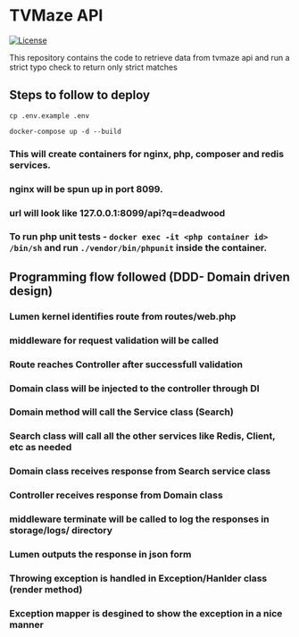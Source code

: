 # TVMaze API

[![License](https://poser.pugx.org/laravel/lumen-framework/license.svg)](https://packagist.org/packages/laravel/lumen-framework)

This repository contains the code to retrieve data from tvmaze api and run a strict typo check to return only strict matches 

## Steps to follow to deploy
```cp .env.example .env```

```docker-compose up -d --build```

### This will create containers for nginx, php, composer and redis services.
### nginx will be spun up in port 8099.
### url will look like 127.0.0.1:8099/api?q=deadwood
### To run php unit tests - ```docker exec -it <php container id> /bin/sh``` and run ```./vendor/bin/phpunit``` inside the container.


## Programming flow followed (DDD- Domain driven design)

### Lumen kernel identifies route from routes/web.php
### middleware for request validation will be called
### Route reaches Controller after successfull validation
### Domain class will be injected to the controller through DI
### Domain method will call the Service class (Search) 
### Search class will call all the other services like Redis, Client, etc as needed
### Domain class receives response from Search service class
### Controller receives response from Domain class
### middleware terminate will be called to log the responses in storage/logs/ directory
### Lumen outputs the response in json form

### Throwing exception is handled in Exception/Hanlder class (render method)
### Exception mapper is desgined to show the exception in a nice manner

